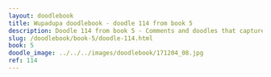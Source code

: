 ```yaml
---
layout: doodlebook
title: Wupadupa doodlebook - doodle 114 from book 5
description: Doodle 114 from book 5 - Comments and doodles that capture the essence of this event  
slug: /doodlebook/book-5/doodle-114.html
book: 5
doodle_image: ../../../images/doodlebook/171204_08.jpg
ref: 114
---	  
```

																																																																							